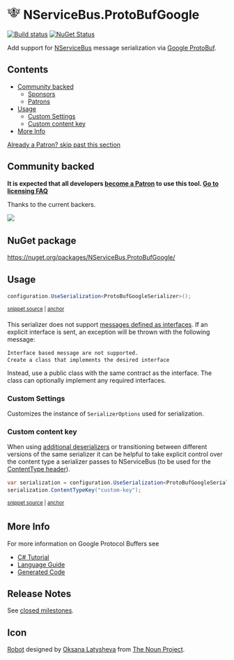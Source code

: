 <!--
GENERATED FILE - DO NOT EDIT
This file was generated by [MarkdownSnippets](https://github.com/SimonCropp/MarkdownSnippets).
Source File: /readme.source.md
To change this file edit the source file and then run MarkdownSnippets.
-->

# <img src="/src/icon.png" height="30px"> NServiceBus.ProtoBufGoogle

[![Build status](https://ci.appveyor.com/api/projects/status/ad7ibwiqio3ocso4/branch/master?svg=true)](https://ci.appveyor.com/project/SimonCropp/nservicebus-ProtoBufGoogle)
[![NuGet Status](https://img.shields.io/nuget/v/NServiceBus.ProtoBufGoogle.svg)](https://www.nuget.org/packages/NServiceBus.ProtoBufGoogle/)

Add support for [NServiceBus](https://docs.particular.net/nservicebus/) message serialization via [Google ProtoBuf](https://github.com/google/protobuf).

<!-- toc -->
## Contents

  * [Community backed](#community-backed)
    * [Sponsors](#sponsors)
    * [Patrons](#patrons)
  * [Usage](#usage)
    * [Custom Settings](#custom-settings)
    * [Custom content key](#custom-content-key)
  * [More Info](#more-info)<!-- endtoc -->

<!--- StartOpenCollectiveBackers -->

[Already a Patron? skip past this section](#endofbacking)


## Community backed

**It is expected that all developers [become a Patron](https://opencollective.com/nservicebusextensions/contribute/patron-6976) to use this tool. [Go to licensing FAQ](https://github.com/NServiceBusExtensions/Home/#licensingpatron-faq)**

Thanks to the current backers.

<img src="https://opencollective.com/nservicebusextensions/tiers/patron.svg?width=890&avatarHeight=60&button=false">

<a href="#" id="endofbacking"></a>

<!--- EndOpenCollectiveBackers -->


## NuGet package

https://nuget.org/packages/NServiceBus.ProtoBufGoogle/


## Usage

<!-- snippet: ProtobufSerialization -->
<a id='snippet-protobufserialization'/></a>
```cs
configuration.UseSerialization<ProtoBufGoogleSerializer>();
```
<sup><a href='/src/Tests/Snippets/Usage.cs#L8-L12' title='File snippet `protobufserialization` was extracted from'>snippet source</a> | <a href='#snippet-protobufserialization' title='Navigate to start of snippet `protobufserialization`'>anchor</a></sup>
<!-- endsnippet -->

This serializer does not support [messages defined as interfaces](https://docs.particular.net/nservicebus/messaging/messages-as-interfaces). If an explicit interface is sent, an exception will be thrown with the following message:

```
Interface based message are not supported.
Create a class that implements the desired interface
```

Instead, use a public class with the same contract as the interface. The class can optionally implement any required interfaces.


### Custom Settings

Customizes the instance of `SerializerOptions` used for serialization.


### Custom content key

When using [additional deserializers](https://docs.particular.net/nservicebus/serialization/#specifying-additional-deserializers) or transitioning between different versions of the same serializer it can be helpful to take explicit control over the content type a serializer passes to NServiceBus (to be used for the [ContentType header](https://docs.particular.net/nservicebus/messaging/headers#serialization-headers-nservicebus-contenttype)).

<!-- snippet: ProtoBufContentTypeKey -->
<a id='snippet-protobufcontenttypekey'/></a>
```cs
var serialization = configuration.UseSerialization<ProtoBufGoogleSerializer>();
serialization.ContentTypeKey("custom-key");
```
<sup><a href='/src/Tests/Snippets/Usage.cs#L17-L22' title='File snippet `protobufcontenttypekey` was extracted from'>snippet source</a> | <a href='#snippet-protobufcontenttypekey' title='Navigate to start of snippet `protobufcontenttypekey`'>anchor</a></sup>
<!-- endsnippet -->


## More Info

For more information on Google Protocol Buffers see

 * [C# Tutorial](https://developers.google.com/protocol-buffers/docs/csharptutorial)
 * [Language Guide](https://developers.google.com/protocol-buffers/docs/proto3)
 * [Generated Code](https://developers.google.com/protocol-buffers/docs/reference/csharp-generated)


## Release Notes

See [closed milestones](../../milestones?state=closed).


## Icon

[Robot](https://thenounproject.com/term/robot/826086/) designed by [Oksana Latysheva](https://thenounproject.com/latyshevaoksana/) from [The Noun Project](https://thenounproject.com).
